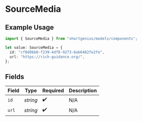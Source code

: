 # SourceMedia

## Example Usage

```typescript
import { SourceMedia } from "shortgenius/models/components";

let value: SourceMedia = {
  id: "cf8d8bb0-f239-4df8-9273-6ab6482fe2fe",
  url: "https://rich-guidance.org/",
};
```

## Fields

| Field              | Type               | Required           | Description        |
| ------------------ | ------------------ | ------------------ | ------------------ |
| `id`               | *string*           | :heavy_check_mark: | N/A                |
| `url`              | *string*           | :heavy_check_mark: | N/A                |